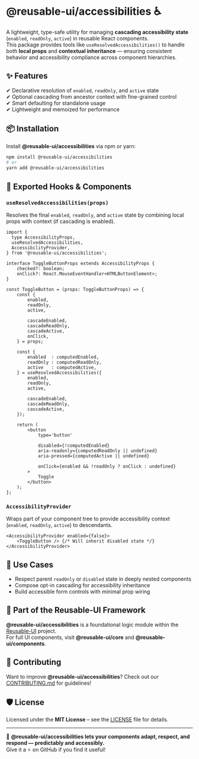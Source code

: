 # @reusable-ui/accessibilities ♿  

A lightweight, type-safe utility for managing **cascading accessibility state** (`enabled`, `readOnly`, `active`) in reusable React components.  
This package provides tools like `useResolvedAccessibilities()` to handle both **local props** and **contextual inheritance** — ensuring consistent behavior and accessibility compliance across component hierarchies.

## ✨ Features
✔ Declarative resolution of `enabled`, `readOnly`, and `active` state  
✔ Optional cascading from ancestor context with fine-grained control  
✔ Smart defaulting for standalone usage  
✔ Lightweight and memoized for performance  

## 📦 Installation
Install **@reusable-ui/accessibilities** via npm or yarn:

```sh
npm install @reusable-ui/accessibilities
# or
yarn add @reusable-ui/accessibilities
```

## 🔁 Exported Hooks & Components

### `useResolvedAccessibilities(props)`
Resolves the final `enabled`, `readOnly`, and `active` state by combining local props with context (if cascading is enabled).

```tsx
import {
  type AccessibilityProps,
  useResolvedAccessibilities,
  AccessibilityProvider,
} from '@reusable-ui/accessibilities';

interface ToggleButtonProps extends AccessibilityProps {
    checked?: boolean;
    onClick?: React.MouseEventHandler<HTMLButtonElement>;
}

const ToggleButton = (props: ToggleButtonProps) => {
    const {
        enabled,
        readOnly,
        active,
        
        cascadeEnabled,
        cascadeReadOnly,
        cascadeActive,
        onClick,
    } = props;
    
    const {
        enabled  : computedEnabled,
        readOnly : computedReadOnly,
        active   : computedActive,
    } = useResolvedAccessibilities({
        enabled,
        readOnly,
        active,
        
        cascadeEnabled,
        cascadeReadOnly,
        cascadeActive,
    });
    
    return (
        <button
            type='button'
            
            disabled={!computedEnabled}
            aria-readonly={computedReadOnly || undefined}
            aria-pressed={computedActive || undefined}
            
            onClick={enabled && !readOnly ? onClick : undefined}
        >
            Toggle
        </button>
    );
};
```

### `AccessibilityProvider`
Wraps part of your component tree to provide accessibility context (`enabled`, `readOnly`, `active`) to descendants.

```tsx
<AccessibilityProvider enabled={false}>
    <ToggleButton /> {/* Will inherit disabled state */}
</AccessibilityProvider>
```

## 🧩 Use Cases

- Respect parent `readOnly` or `disabled` state in deeply nested components
- Compose opt-in cascading for accessibility inheritance
- Build accessible form controls with minimal prop wiring

## 📖 Part of the Reusable-UI Framework  
**@reusable-ui/accessibilities** is a foundational logic module within the [Reusable-UI](https://github.com/reusable-ui/reusable-ui-monorepo) project.  
For full UI components, visit **@reusable-ui/core** and **@reusable-ui/components**.

## 🤝 Contributing  
Want to improve **@reusable-ui/accessibilities**? Check out our [CONTRIBUTING.md](./CONTRIBUTING.md) for guidelines!  

## 🛡️ License  
Licensed under the **MIT License** – see the [LICENSE](./LICENSE) file for details.  

---

🚀 **@reusable-ui/accessibilities lets your components adapt, respect, and respond — predictably and accessibly.**  
Give it a ⭐ on GitHub if you find it useful!  
